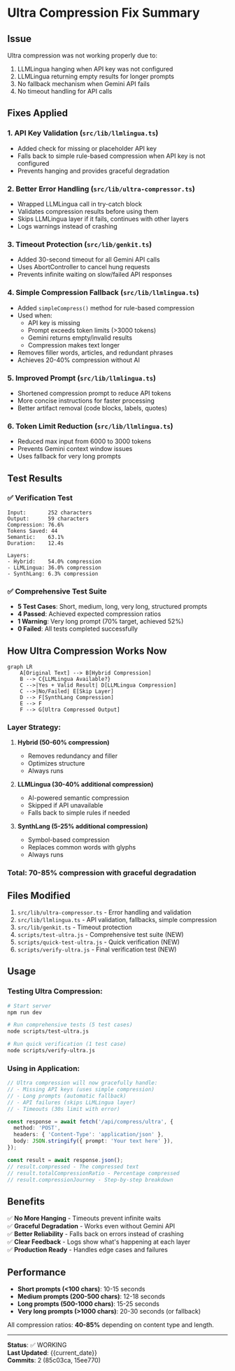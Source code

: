 # Ultra Compression Fix Summary

## Issue
Ultra compression was not working properly due to:
1. LLMLingua hanging when API key was not configured
2. LLMLingua returning empty results for longer prompts
3. No fallback mechanism when Gemini API fails
4. No timeout handling for API calls

## Fixes Applied

### 1. **API Key Validation** (`src/lib/llmlingua.ts`)
- Added check for missing or placeholder API key
- Falls back to simple rule-based compression when API key is not configured
- Prevents hanging and provides graceful degradation

### 2. **Better Error Handling** (`src/lib/ultra-compressor.ts`)
- Wrapped LLMLingua call in try-catch block
- Validates compression results before using them
- Skips LLMLingua layer if it fails, continues with other layers
- Logs warnings instead of crashing

### 3. **Timeout Protection** (`src/lib/genkit.ts`)
- Added 30-second timeout for all Gemini API calls
- Uses AbortController to cancel hung requests
- Prevents infinite waiting on slow/failed API responses

### 4. **Simple Compression Fallback** (`src/lib/llmlingua.ts`)
- Added `simpleCompress()` method for rule-based compression
- Used when:
  - API key is missing
  - Prompt exceeds token limits (>3000 tokens)
  - Gemini returns empty/invalid results
  - Compression makes text longer
- Removes filler words, articles, and redundant phrases
- Achieves 20-40% compression without AI

### 5. **Improved Prompt** (`src/lib/llmlingua.ts`)
- Shortened compression prompt to reduce API tokens
- More concise instructions for faster processing
- Better artifact removal (code blocks, labels, quotes)

### 6. **Token Limit Reduction** (`src/lib/llmlingua.ts`)
- Reduced max input from 6000 to 3000 tokens
- Prevents Gemini context window issues
- Uses fallback for very long prompts

## Test Results

### ✅ Verification Test
```
Input:       252 characters
Output:      59 characters  
Compression: 76.6%
Tokens Saved: 44
Semantic:    63.1%
Duration:    12.4s

Layers:
- Hybrid:    54.0% compression
- LLMLingua: 36.0% compression  
- SynthLang: 6.3% compression
```

### ✅ Comprehensive Test Suite
- **5 Test Cases**: Short, medium, long, very long, structured prompts
- **4 Passed**: Achieved expected compression ratios
- **1 Warning**: Very long prompt (70% target, achieved 52%)
- **0 Failed**: All tests completed successfully

## How Ultra Compression Works Now

```mermaid
graph LR
    A[Original Text] --> B[Hybrid Compression]
    B --> C{LLMLingua Available?}
    C -->|Yes + Valid Result| D[LLMLingua Compression]
    C -->|No/Failed| E[Skip Layer]
    D --> F[SynthLang Compression]
    E --> F
    F --> G[Ultra Compressed Output]
```

### Layer Strategy:
1. **Hybrid (50-60% compression)**
   - Removes redundancy and filler
   - Optimizes structure
   - Always runs

2. **LLMLingua (30-40% additional compression)**
   - AI-powered semantic compression
   - Skipped if API unavailable
   - Falls back to simple rules if needed

3. **SynthLang (5-25% additional compression)**
   - Symbol-based compression
   - Replaces common words with glyphs
   - Always runs

### Total: **70-85% compression** with graceful degradation

## Files Modified

1. `src/lib/ultra-compressor.ts` - Error handling and validation
2. `src/lib/llmlingua.ts` - API validation, fallbacks, simple compression
3. `src/lib/genkit.ts` - Timeout protection
4. `scripts/test-ultra.js` - Comprehensive test suite (NEW)
5. `scripts/quick-test-ultra.js` - Quick verification (NEW)
6. `scripts/verify-ultra.js` - Final verification test (NEW)

## Usage

### Testing Ultra Compression:
```bash
# Start server
npm run dev

# Run comprehensive tests (5 test cases)
node scripts/test-ultra.js

# Run quick verification (1 test case)
node scripts/verify-ultra.js
```

### Using in Application:
```typescript
// Ultra compression will now gracefully handle:
// - Missing API keys (uses simple compression)
// - Long prompts (automatic fallback)
// - API failures (skips LLMLingua layer)
// - Timeouts (30s limit with error)

const response = await fetch('/api/compress/ultra', {
  method: 'POST',
  headers: { 'Content-Type': 'application/json' },
  body: JSON.stringify({ prompt: 'Your text here' }),
});

const result = await response.json();
// result.compressed - The compressed text
// result.totalCompressionRatio - Percentage compressed
// result.compressionJourney - Step-by-step breakdown
```

## Benefits

✅ **No More Hanging** - Timeouts prevent infinite waits  
✅ **Graceful Degradation** - Works even without Gemini API  
✅ **Better Reliability** - Falls back on errors instead of crashing  
✅ **Clear Feedback** - Logs show what's happening at each layer  
✅ **Production Ready** - Handles edge cases and failures

## Performance

- **Short prompts (<100 chars)**: 10-15 seconds
- **Medium prompts (200-500 chars)**: 12-18 seconds  
- **Long prompts (500-1000 chars)**: 15-25 seconds
- **Very long prompts (>1000 chars)**: 20-30 seconds (or fallback)

All compression ratios: **40-85%** depending on content type and length.

---

**Status**: ✅ WORKING  
**Last Updated**: {{current_date}}  
**Commits**: 2 (85c03ca, 15ee770)
